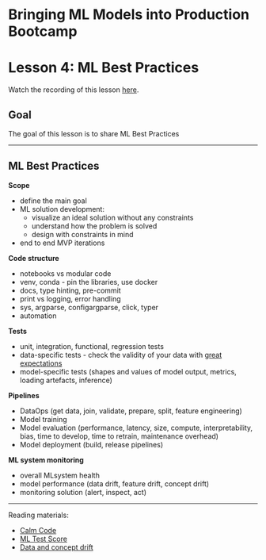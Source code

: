 # Bringing ML Models into Production Bootcamp
# Lesson 4: ML Best Practices

Watch the recording of this lesson [here](https://youtu.be/J2XgPmsTfGU).

## Goal

The goal of this lesson is to share ML Best Practices

---
## ML Best Practices

**Scope**
- define the main goal
- ML solution development:
    - visualize an ideal solution without any constraints
    - understand how the problem is solved
    - design with constraints in mind
- end to end MVP iterations

**Code structure**
- notebooks vs modular code
- venv, conda - pin the libraries, use docker
- docs, type hinting, pre-commit
- print vs logging, error handling
- sys, argparse, configargparse, click, typer
- automation

**Tests**
- unit, integration, functional, regression tests
- data-specific tests - check the validity of your data with [great expectations](https://greatexpectations.io/)
- model-specific tests (shapes and values of model output, metrics, loading artefacts, inference)

**Pipelines**
- DataOps (get data, join, validate, prepare, split, feature engineering)
- Model training
- Model evaluation (performance, latency, size, compute, interpretability, bias, time to develop, time to retrain, maintenance overhead)
- Model deployment (build, release pipelines)

**ML system monitoring**
- overall MLsystem health
- model performance (data drift, feature drift, concept drift)
- monitoring solution (alert, inspect, act)

---

Reading materials:
- [Calm Code](https://calmcode.io/)
- [ML Test Score](https://research.google/pubs/pub46555/)
- [Data and concept drift](https://towardsdatascience.com/machine-learning-in-production-why-you-should-care-about-data-and-concept-drift-d96d0bc907fb)